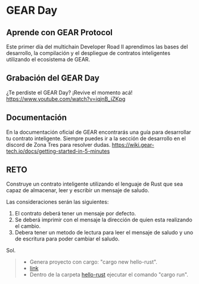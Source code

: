 # GEAR Day 

## Aprende con GEAR Protocol
Este primer día del multichain Developer Road II aprendimos las bases del desarrollo, la compilación y el despliegue de contratos inteligentes utilizando el ecosistema de GEAR.

## Grabación del GEAR Day
¿Te perdiste el GEAR Day? ¡Revive el momento acá!
https://www.youtube.com/watch?v=iqjnB_jZKpg

## Documentación
En la documentación oficial de GEAR encontrarás una guía para desarrollar tu contrato inteligente. Siempre puedes ir a la sección de desarrollo en el discord de Zona Tres para resolver dudas.
https://wiki.gear-tech.io/docs/getting-started-in-5-minutes  

## RETO
Construye un contrato inteligente utilizando el lenguaje de Rust que sea capaz de almacenar, leer y escribir un mensaje de saludo. 

Las consideraciones serán las siguientes:

 1. El contrato deberá tener un mensaje por defecto.
 2. Se deberá imprimir con el mensaje la dirección de quien esta realizando el cambio.
 3. Debera tener un metodo de lectura para leer el mensaje de saludo y uno de escritura para poder cambiar el saludo.


Sol. 
> * Genera proyecto con cargo: "cargo new hello-rust".
> * [link](https://www.rust-lang.org/es/learn/get-started)
> * Dentro de la carpeta [hello-rust](https://github.com/IsraQuanDev/Multichain-Developer-Road-II-Reto-GEAR/tree/main/retos/hello-rust) ejecutar el comando "cargo run".
